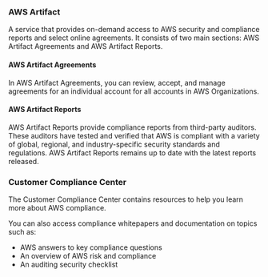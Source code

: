### AWS Artifact
A service that provides on-demand access to AWS security and compliance reports and select online agreements. It consists of two main sections: AWS Artifact Agreements and AWS Artifact Reports.

#### AWS Artifact Agreements
In AWS Artifact Agreements, you can review, accept, and manage agreements for an individual account for all accounts in AWS Organizations.

#### AWS Artifact Reports
AWS Artifact Reports provide compliance reports from third-party auditors. These auditors have tested and verified that AWS is compliant with a variety of global, regional, and industry-specific security standards and regulations. AWS Artifact Reports remains up to date with the latest reports released.

### Customer Compliance Center
The Customer Compliance Center contains resources to help you learn more about AWS compliance.

You can also access compliance whitepapers and documentation on topics such as:
- AWS answers to key compliance questions
- An overview of AWS risk and compliance
- An auditing security checklist